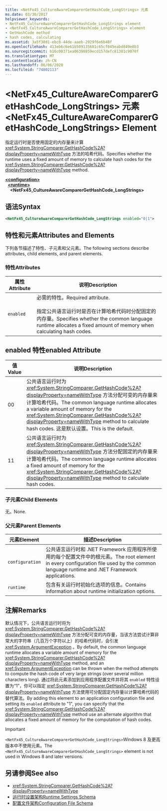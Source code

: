 ```yaml
---
title: <NetFx45_CultureAwareComparerGetHashCode_LongStrings> 元素
ms.date: 03/30/2017
helpviewer_keywords:
- NetFx45_CultureAwareComparerGetHashCode_LongStrings element
- <NetFx45_CultureAwareComparerGetHashCode_LongStrings> element
- GetHashCode method
- hash codes, calculating
ms.assetid: 3a5f38d1-ebc8-44de-aaeb-2929f6e6b48f
ms.openlocfilehash: 413eb6c6e61b509135601c65cf045eabd849e8b3
ms.sourcegitcommit: b16c00371ea06398859ecd157defc81301c9070f
ms.translationtype: MT
ms.contentlocale: zh-CN
ms.lasthandoff: 06/06/2020
ms.locfileid: "74802113"
---
```

# <a name="netfx45_cultureawarecomparergethashcode_longstrings-element"></a><span data-ttu-id="6a8ca-102">\<NetFx45_CultureAwareComparerGetHashCode_LongStrings> 元素</span><span class="sxs-lookup"><span data-stu-id="6a8ca-102">\<NetFx45_CultureAwareComparerGetHashCode_LongStrings> Element</span></span>

<span data-ttu-id="6a8ca-103">指定运行时是否使用固定的内存量来计算 <xref:System.StringComparer.GetHashCode%2A?displayProperty=nameWithType> 方法的哈希代码。</span><span class="sxs-lookup"><span data-stu-id="6a8ca-103">Specifies whether the runtime uses a fixed amount of memory to calculate hash codes for the <xref:System.StringComparer.GetHashCode%2A?displayProperty=nameWithType> method.</span></span>

[**\<configuration>**](../configuration-element.md)\
&nbsp;&nbsp;[**\<runtime>**](runtime-element.md)\
&nbsp;&nbsp;&nbsp;&nbsp;**\<NetFx45_CultureAwareComparerGetHashCode_LongStrings>**  

## <a name="syntax"></a><span data-ttu-id="6a8ca-104">语法</span><span class="sxs-lookup"><span data-stu-id="6a8ca-104">Syntax</span></span>

```xml
<NetFx45_CultureAwareComparerGetHashCode_LongStrings enabled="0|1">
```

## <a name="attributes-and-elements"></a><span data-ttu-id="6a8ca-105">特性和元素</span><span class="sxs-lookup"><span data-stu-id="6a8ca-105">Attributes and Elements</span></span>

<span data-ttu-id="6a8ca-106">下列各节描述了特性、子元素和父元素。</span><span class="sxs-lookup"><span data-stu-id="6a8ca-106">The following sections describe attributes, child elements, and parent elements.</span></span>

### <a name="attributes"></a><span data-ttu-id="6a8ca-107">特性</span><span class="sxs-lookup"><span data-stu-id="6a8ca-107">Attributes</span></span>

|<span data-ttu-id="6a8ca-108">属性</span><span class="sxs-lookup"><span data-stu-id="6a8ca-108">Attribute</span></span>|<span data-ttu-id="6a8ca-109">说明</span><span class="sxs-lookup"><span data-stu-id="6a8ca-109">Description</span></span>|
|---------------|-----------------|
|`enabled`|<span data-ttu-id="6a8ca-110">必需的特性。</span><span class="sxs-lookup"><span data-stu-id="6a8ca-110">Required attribute.</span></span><br /><br /> <span data-ttu-id="6a8ca-111">指定公共语言运行时是否在计算哈希代码时分配固定的内存量。</span><span class="sxs-lookup"><span data-stu-id="6a8ca-111">Specifies whether the common language runtime allocates a fixed amount of memory when calculating hash codes.</span></span>|

## <a name="enabled-attribute"></a><span data-ttu-id="6a8ca-112">enabled 特性</span><span class="sxs-lookup"><span data-stu-id="6a8ca-112">enabled Attribute</span></span>

|<span data-ttu-id="6a8ca-113">值</span><span class="sxs-lookup"><span data-stu-id="6a8ca-113">Value</span></span>|<span data-ttu-id="6a8ca-114">说明</span><span class="sxs-lookup"><span data-stu-id="6a8ca-114">Description</span></span>|
|-----------|-----------------|
|<span data-ttu-id="6a8ca-115">0</span><span class="sxs-lookup"><span data-stu-id="6a8ca-115">0</span></span>|<span data-ttu-id="6a8ca-116">公共语言运行时为 <xref:System.StringComparer.GetHashCode%2A?displayProperty=nameWithType> 方法分配可变的内存量来计算哈希代码。</span><span class="sxs-lookup"><span data-stu-id="6a8ca-116">The common language runtime allocates a variable amount of memory for the <xref:System.StringComparer.GetHashCode%2A?displayProperty=nameWithType> method to calculate hash codes.</span></span> <span data-ttu-id="6a8ca-117">这是默认设置。</span><span class="sxs-lookup"><span data-stu-id="6a8ca-117">This is the default.</span></span>|
|<span data-ttu-id="6a8ca-118">1</span><span class="sxs-lookup"><span data-stu-id="6a8ca-118">1</span></span>|<span data-ttu-id="6a8ca-119">公共语言运行时为 <xref:System.StringComparer.GetHashCode%2A?displayProperty=nameWithType> 方法分配固定的内存量来计算哈希代码。</span><span class="sxs-lookup"><span data-stu-id="6a8ca-119">The common language runtime allocates a fixed amount of memory for the <xref:System.StringComparer.GetHashCode%2A?displayProperty=nameWithType> method to calculate hash codes.</span></span>|

### <a name="child-elements"></a><span data-ttu-id="6a8ca-120">子元素</span><span class="sxs-lookup"><span data-stu-id="6a8ca-120">Child Elements</span></span>

<span data-ttu-id="6a8ca-121">无。</span><span class="sxs-lookup"><span data-stu-id="6a8ca-121">None.</span></span>

### <a name="parent-elements"></a><span data-ttu-id="6a8ca-122">父元素</span><span class="sxs-lookup"><span data-stu-id="6a8ca-122">Parent Elements</span></span>

|<span data-ttu-id="6a8ca-123">元素</span><span class="sxs-lookup"><span data-stu-id="6a8ca-123">Element</span></span>|<span data-ttu-id="6a8ca-124">描述</span><span class="sxs-lookup"><span data-stu-id="6a8ca-124">Description</span></span>|
|-------------|-----------------|
|`configuration`|<span data-ttu-id="6a8ca-125">公共语言运行时和 .NET Framework 应用程序所使用的每个配置文件中的根元素。</span><span class="sxs-lookup"><span data-stu-id="6a8ca-125">The root element in every configuration file used by the common language runtime and .NET Framework applications.</span></span>|
|`runtime`|<span data-ttu-id="6a8ca-126">包含有关运行时初始化选项的信息。</span><span class="sxs-lookup"><span data-stu-id="6a8ca-126">Contains information about runtime initialization options.</span></span>|

## <a name="remarks"></a><span data-ttu-id="6a8ca-127">注解</span><span class="sxs-lookup"><span data-stu-id="6a8ca-127">Remarks</span></span>

<span data-ttu-id="6a8ca-128">默认情况下，公共语言运行时将为 <xref:System.StringComparer.GetHashCode%2A?displayProperty=nameWithType> 方法分配可变的内存量，当该方法尝试计算非常大的字符串（几百万个字符以上）的哈希代码时，会引发 <xref:System.ArgumentException> 。</span><span class="sxs-lookup"><span data-stu-id="6a8ca-128">By default, the common language runtime allocates a variable amount of memory for the <xref:System.StringComparer.GetHashCode%2A?displayProperty=nameWithType> method, and an <xref:System.ArgumentException> can be thrown when the method attempts to compute the hash code of very large strings (over several million characters long).</span></span> <span data-ttu-id="6a8ca-129">通过将此元素添加到应用程序配置文件并将其 `enabled` 特性设置为“1”，你可以指定 <xref:System.StringComparer.GetHashCode%2A?displayProperty=nameWithType> 方法使用可分配固定内存量以计算哈希代码的替代算法。</span><span class="sxs-lookup"><span data-stu-id="6a8ca-129">By adding this element to an application configuration file and setting its `enabled` attribute to "1", you can specify that the <xref:System.StringComparer.GetHashCode%2A?displayProperty=nameWithType> method use an alternate algorithm that allocates a fixed amount of memory for the computation of hash codes.</span></span>

> [!IMPORTANT]
> <span data-ttu-id="6a8ca-130">`<NetFx45_CultureAwareComparerGetHashCode_LongStrings>`Windows 8 及更高版本中不使用元素。</span><span class="sxs-lookup"><span data-stu-id="6a8ca-130">The `<NetFx45_CultureAwareComparerGetHashCode_LongStrings>` element is not used in Windows 8 and later versions.</span></span>

## <a name="see-also"></a><span data-ttu-id="6a8ca-131">另请参阅</span><span class="sxs-lookup"><span data-stu-id="6a8ca-131">See also</span></span>

- <xref:System.StringComparer.GetHashCode%2A?displayProperty=nameWithType>
- [<span data-ttu-id="6a8ca-132">运行时设置架构</span><span class="sxs-lookup"><span data-stu-id="6a8ca-132">Runtime Settings Schema</span></span>](index.md)
- [<span data-ttu-id="6a8ca-133">配置文件架构</span><span class="sxs-lookup"><span data-stu-id="6a8ca-133">Configuration File Schema</span></span>](../index.md)

